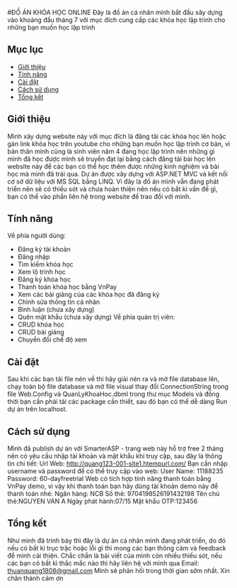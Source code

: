 #ĐỒ ÁN KHÓA HỌC ONLINE
Đây là đồ án cá nhân mình bắt đầu xây dựng vào khoảng đầu tháng 7 với mục đích cung cấp các khóa học lập trình cho những bạn muốn học lập trình
## Mục lục
- [Giới thiệu](#giới-thiệu)
- [Tính năng](#tính-năng)
- [Cài đặt](#cài-đặt)
- [Cách sử dụng](#cách-sử-dụng)
- [Tổng kết](#tổng-kết)
## Giới thiệu
Mình xây dựng website này với mục đích là đăng tải các khóa học lên hoặc gán link khóa học trên youtube cho những bạn muốn học lập trình cơ bản, vì bản thân mình cũng là sinh viên năm 4 đang học lập trình
nên những gì mình đã học được mình sẽ truyền đạt lại bằng cách đăng tải bài học lên website này để các bạn có thể học thêm được những kinh nghiệm và bài học mà mình đã trải qua.
Dự án được xây dựng với ASP.NET MVC và kết nối cơ sở dữ liệu với MS SQL bằng LINQ.
Vì đây là đồ án mình vẫn đang phát triển nên sẽ có thiếu sót và chưa hoàn thiện nên nếu có bất kì vấn đề gì, bạn có thể vào phần liên hệ trong website để trao đổi với mình.

## Tính năng
Về phía người dùng:
- Đăng ký tài khoản
- Đăng nhập
- Tìm kiếm khóa học
- Xem lộ trình học
- Đăng ký khóa học
- Thanh toán khóa học bằng VnPay
- Xem các bài giảng của các khóa học đã đăng ký
- Chỉnh sửa thông tin cá nhân
- Bình luận (chưa xây dựng)
- Quên mật khẩu (chưa xây dựng)
Về phía quản trị viên:
- CRUD khóa học
- CRUD bài giảng
- Chuyển đổi chế độ xem

## Cài đặt
Sau khi các bạn tải file nén về thì hãy giải nén ra và mở file database lên, chạy toàn bộ file database và mở file visual thay đổi ConnectionString trong file Web.Config và QuanLyKhoaHoc.dbml trong thư mục Models
và đồng thời bạn cần phải tải các package cần thiết, sau đó bạn có thể dễ dàng Run dự án trên localhost.

## Cách sử dụng
Mình đã publish dự án với SmarterASP - trang web này hỗ trợ free 2 tháng nên có yêu cầu nhập tài khoản và mật khẩu khi truy cập, sau đây là thông tin chi tiết:
Url Web: http://quang123-001-site1.htempurl.com/
Bạn cần nhập username và password để có thể truy cập vào web:
User Name: 11188235
Password: 60-dayfreetrial
Web có tích hợp tính năng thanh toán bằng VnPay demo, vì vậy khi thanh toán bạn hãy dùng tài khoản demo này để thanh toán nhé:
  Ngân hàng: NCB
  Số thẻ: 9704198526191432198
  Tên chủ thẻ:NGUYEN VAN A
  Ngày phát hành:07/15
  Mật khẩu OTP:123456
## Tổng kết
Như mình đã trình bày thì đây là dự án cá nhân mình đang phát triển, do đó nếu có bất kì trục trặc hoặc lỗi gì thì mong các bạn thông cảm và feedback để mình cải thiện.
Chắc chắn là bài viết của mình còn nhiều thiếu sót, nếu các bạn có bất kì thắc mắc nào thì hãy liên hệ với mình qua Email: thuanquang1808@gmail.com
Mình sẽ phản hồi trong thời gian sớm nhất.
Xin chân thành cảm ơn
